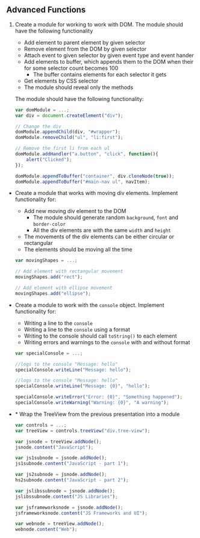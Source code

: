 ## Advanced Functions

1. Create a module for working to work with DOM. The module should have the following functionality
    * Add element to parent element by given selector
    * Remove element from the DOM  by given selector
    * Attach event to given selector by given event type and event hander
    * Add elements to buffer, which appends them to the DOM when their for some selector count becomes 100
        * The buffer contains elements for each selector it gets
    * Get elements by CSS selector
    * The module should reveal only the methods
    
    The module should have the following functionality:

    ```js
    var domModule = ...;
    var div = document.createElement("div");
    
    // Change the div
    domModule.appendChild(div, "#wrapper");
    domModule.removeChild("ul", "li:first"); 
    
    // Remove the first li from each ul
    domModule.addHandler("a.button", "click", function(){
        alert("Clicked");
    });
    
    domModule.appendToBuffer("container", div.cloneNode(true));
    domModule.appendToBuffer("#main-nav ul", navItem);
    ```
* Create a module that works with moving div elements. Implement functionality for:
    * Add new moving div element to the DOM
        * The module should generate random `background`, `font` and `border-color`
        * All the div elements are with the same `width` and `height`
    * The movements of the div elements can be either circular or rectangular
    * The elements should be moving all the time

    ```js
    var movingShapes = ...;
    
    // Add element with rectangular movement
    movingShapes.add("rect"); 
    
    // Add element with ellipse movement
    movingShapes.add("ellipse");
    ```
* Create a module to work with the `console` object. Implement functionality for:
    * Writing a line to the `console`
    * Writing a line to the `console` using a format
    * Writing to the console should call `toString()` to each element
    * Writing errors and warnings to the `console` with and without format
    
    ```js
    var specialConsole = ...;
    
    //logs to the console "Message: hello"
    specialConsole.writeLine("Message: hello");
    
    //logs to the console "Message: hello"
    specialConsole.writeLine("Message: {0}", "hello");
    
    specialConsole.writeError("Error: {0}", "Something happened");
    specialConsole.writeWarning("Warning: {0}", "A warning");
    ```
* \* Wrap the TreeView from the previous presentation into a module

    ```js
    var controls = ...;
    var treeView = controls.treeView("div.tree-view");
    
    var jsnode = treeView.addNode();
    jsnode.content("JavaScript");
    
    var js1subnode = jsnode.addNode();
    js1subnode.content("JavaScript - part 1");
    
    var js2subnode = jsnode.addNode();
    hs2subnode.content("JavaScript - part 2");
    
    var jslibssubnode = jsnode.addNode();
    jslibssubnode.content("JS Libraries");
    
    var jsframeworksnode = jsnode.addNode();
    jsframeworksnode.content("JS Frameworks and UI");

    var webnode = treeView.addNode();
    webnode.content("Web");
    ```
